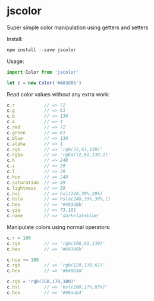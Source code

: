 # jscolor

Super simple color manipulation using getters and setters

Install:
```js
npm install --save jscolor
```

Usage:
```js
import Color from 'jscolor'

let c = new Color('#483d8b')
```

Read color values without any extra work:
```js
c.r           // => 72
c.g           // => 61
c.b           // => 139
c.a           // => 1
c.red         // => 72
c.green       // => 61
c.blue        // => 139
c.alpha       // => 1
c.rgb         // => 'rgb(72,61,139)'
c.rgba        // => 'rgba(72,61,139,1)'
c.h           // => 248
c.s           // => 39
c.l           // => 39
c.hue         // => 248
c.saturation  // => 39
c.lightness   // => 39
c.hsl         // => hsl(248,39%,39%)
c.hsla        // => hsla(248,39%,39%,1)
c.hex         // => '#483d8b'
c.yiq         // => 73.181
c.name        // => 'darkslateblue'
```

Manipulate colors using normal operators:
```js
c.r = 100
c.rgb         // => 'rgb(100,61,139)'
c.hex         // => '#643d8b'

c.hue += 180
c.rgb         // => 'rgb(129,139,61)'
c.hex         // => '#648b3d'

c.rgb = 'rgb(150,170,180)'
c.hsl         // => 'hsl(200,17%,65%)'
c.hex         // => '#96aab4'
```
